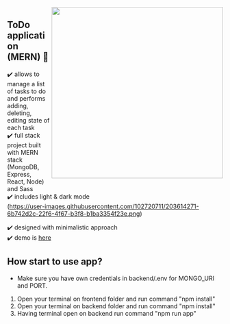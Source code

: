 <img src="https://user-images.githubusercontent.com/102720711/203614271-6b742d2c-22f6-4f67-b3f8-b1ba3354f23e.png" width="400" height="400" align="right" /> 


## ToDo application (MERN) :dart:

:heavy_check_mark: allows to manage a list of tasks to do and performs adding, deleting, editing state of each task <br />
:heavy_check_mark: full stack project built with MERN stack (MongoDB, Express, React, Node) and Sass<br />
:heavy_check_mark: includes light & dark mode<br />(https://user-images.githubusercontent.com/102720711/203614271-6b742d2c-22f6-4f67-b3f8-b1ba3354f23e.png)

:heavy_check_mark: designed with minimalistic approach  <br />
:heavy_check_mark: demo is [here](https://frontend-kzea.onrender.com)


## How start to use app?
- Make sure you have own credentials in backend/.env for MONGO_URI and PORT.
1. Open your terminal on frontend folder and run command "npm install"
2. Open your terminal on backend folder and run command "npm install"
3. Having terminal open on backend run command "npm run app"

